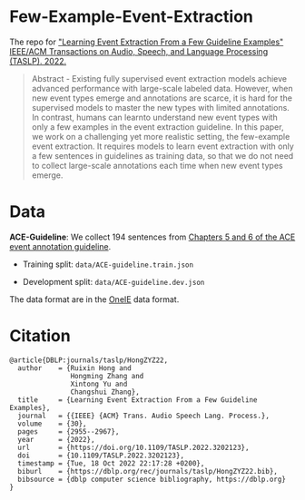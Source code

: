 # Few-Example-Event-Extraction
The repo for ["Learning Event Extraction From a Few Guideline Examples"  IEEE/ACM Transactions on Audio, Speech, and Language Processing (TASLP). 2022.](https://ieeexplore.ieee.org/document/9868134)

> Abstract - Existing fully supervised event extraction models achieve advanced performance with large-scale labeled data. However, when new event types emerge and annotations are scarce, it is hard for the supervised models to master the new types with limited annotations. In contrast, humans can learnto understand new event types with only a few examples in the event extraction guideline. In this paper, we work on a challenging yet more realistic setting, the few-example event extraction. It requires models to learn event extraction with only a few sentences in guidelines as training data, so that we do not need to collect large-scale annotations each time when new event types emerge. 
<!-- As models tend to overfit when trained with only a few examples, we propose knowledge-guided data augmentation to generate valid and diverse sentences from the guideline examples. To help models better leverage the augmented data, we add a consistency regularization to guarantee consistent representations between the augmented sentences and the original ones. Experiments on the standard benchmark ACE-2005 indicate that our method can extract event triggers and arguments effectively with only a few guideline examples. -->

# Data

**ACE-Guideline**: We collect 194 sentences from [Chapters 5 and 6 of the ACE event annotation guideline](https://www.ldc.upenn.edu/sites/www.ldc.upenn.edu/files/english-events-guidelines-v5.4.3.pdf).

- Training split: `data/ACE-guideline.train.json`

- Development split: `data/ACE-guideline.dev.json`


The data format are in the [OneIE](https://github.com/vinitrinh/event-extraction-oneie) data format.



# Citation
```
@article{DBLP:journals/taslp/HongZYZ22,
  author    = {Ruixin Hong and
               Hongming Zhang and
               Xintong Yu and
               Changshui Zhang},
  title     = {Learning Event Extraction From a Few Guideline Examples},
  journal   = {{IEEE} {ACM} Trans. Audio Speech Lang. Process.},
  volume    = {30},
  pages     = {2955--2967},
  year      = {2022},
  url       = {https://doi.org/10.1109/TASLP.2022.3202123},
  doi       = {10.1109/TASLP.2022.3202123},
  timestamp = {Tue, 18 Oct 2022 22:17:28 +0200},
  biburl    = {https://dblp.org/rec/journals/taslp/HongZYZ22.bib},
  bibsource = {dblp computer science bibliography, https://dblp.org}
}
```